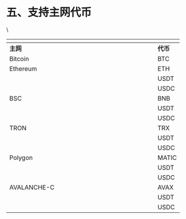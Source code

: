 # 五、支持主网代币

\


<table data-header-hidden><thead><tr><th width="374"></th><th></th></tr></thead><tbody><tr><td><strong>主网</strong></td><td><strong>代币</strong></td></tr><tr><td>Bitcoin</td><td>BTC</td></tr><tr><td>Ethereum</td><td>ETH</td></tr><tr><td></td><td>USDT</td></tr><tr><td></td><td>USDC</td></tr><tr><td>BSC</td><td>BNB</td></tr><tr><td></td><td>USDT</td></tr><tr><td></td><td>USDC</td></tr><tr><td>TRON</td><td>TRX</td></tr><tr><td></td><td>USDT</td></tr><tr><td></td><td>USDC</td></tr><tr><td>Polygon</td><td>MATIC</td></tr><tr><td></td><td>USDT</td></tr><tr><td></td><td>USDC</td></tr><tr><td>AVALANCHE-C</td><td>AVAX</td></tr><tr><td></td><td>USDT</td></tr><tr><td></td><td>USDC</td></tr></tbody></table>
